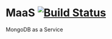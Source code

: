 # MaaS [![Build Status](https://travis-ci.org/BugBusterSWE/MaaS.svg?branch=master)](https://travis-ci.org/BugBusterSWE/MaaS)
MongoDB as a Service

